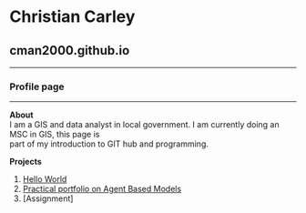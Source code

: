 
# Christian Carley
## cman2000.github.io
---
### Profile page
---

__About__  
I am a GIS and data analyst in local government. I am currently doing an MSC in GIS, this page is  
part of my introduction to GIT hub and programming.


__Projects__

1. [Hello World](https://github.com/cman2000/Hello-World)
2. [Practical portfolio on Agent Based Models](https://github.com/cman2000/Portfolioabm)
3. [Assignment]




